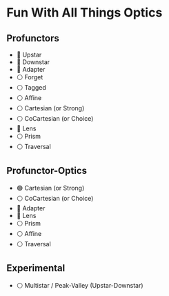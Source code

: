 # Fun With All Things Optics

## Profunctors
- :large_orange_diamond: Upstar
- :large_orange_diamond: Downstar
- :large_orange_diamond: Adapter
- :white_circle: Forget
- :white_circle: Tagged
- :white_circle: Affine
- :white_circle: Cartesian   (or Strong)
- :white_circle: CoCartesian (or Choice)
- :large_orange_diamond: Lens
- :white_circle: Prism
- :white_circle: Traversal

## Profunctor-Optics
- :green_circle: Cartesian   (or Strong)
- :white_circle: CoCartesian (or Choice)
- :large_orange_diamond: Adapter
- :large_orange_diamond: Lens
- :white_circle: Prism
- :white_circle: Affine
- :white_circle: Traversal

## Experimental
- :white_circle: Multistar / Peak-Valley (Upstar-Downstar)